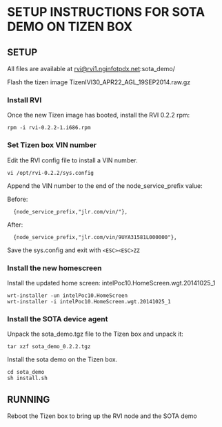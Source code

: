 # SETUP INSTRUCTIONS FOR SOTA DEMO ON TIZEN BOX #

## SETUP

All files are available at rvi@rvi1.nginfotpdx.net:sota_demo/

Flash the tizen image TizenIVI30_APR22_AGL_19SEP2014.raw.gz

### Install RVI 
Once the new Tizen image has booted, install the RVI 0.2.2 rpm:

    rpm -i rvi-0.2.2-1.i686.rpm

### Set Tizen box VIN number

Edit the RVI config file to install a VIN number.

    vi /opt/rvi-0.2.2/sys.config
	
Append the VIN number to the end of the node_service_prefix value:

Before:

      {node_service_prefix,"jlr.com/vin/"},

After:

      {node_service_prefix,"jlr.com/vin/9UYA31581L000000"},

Save the sys.config and exit with ```<ESC><ESC>ZZ```

### Install the new homescreen

Install the updated home screen: intelPoc10.HomeScreen.wgt.20141025_1

    wrt-installer -un intelPoc10.HomeScreen
    wrt-installer -i intelPoc10.HomeScreen.wgt.20141025_1

### Install the SOTA device agent

Unpack the sota_demo.tgz file to the Tizen box and unpack it:

    tar xzf sota_demo_0.2.2.tgz

Install the sota demo on the Tizen box.

    cd sota_demo
	sh install.sh


## RUNNING

Reboot the Tizen box to bring up the RVI node and the SOTA demo



